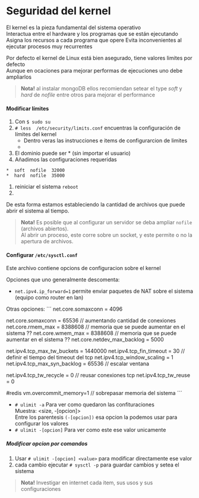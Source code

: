 # Seguridad del kernel
El kernel es la pieza fundamental del sistema operativo  
Interactua entre el hardware y los programas que se están ejecutando  
Asigna los recursos a cada programa que opere
Evita inconvenientes al ejecutar procesos muy recurrentes

Por defecto el kernel de Linux está bien asegurado, tiene valores limites por defecto  
Aunque en ocaciones para mejorar performas de ejecuciones uno debe ampliarlos

> **Nota!** al instalar mongoDB ellos recomiendan setear el type _soft_ y _hard_ de _nofile_ entre otros
para mejorar el performance

#### Modificar límites
1. Con `$ sudo su`
1. `# less  /etc/security/limits.conf` encuentras la configuración de límites del kernel
   - Dentro veras las instrucciones e items de configurarcion de limites
   - <domain> <type> <item> <value>
1. El dominio puede ser * (sin importar el usuario)
1. Añadimos las configuraciones requeridas
```
*  soft  nofile  32000
*  hard  nofile  35000
```
1. reiniciar el sistema `reboot`
1.

De esta forma estamos estableciendo la cantidad de archivos que puede abrir el sistema al tiempo.

> **Nota!** Es posible que al configurar un servidor se deba ampliar `nofile` (archivos abiertos).  
Al abrir un proceso, este corre sobre un socket, y este permite o no la apertura de archivos.

#### Configurar `/etc/sysctl.conf`
Este archivo contiene opcions de configuracion sobre el kernel

Opciones que uno generalmente descomenta:
- `net.ipv4.ip_forward=1` permite enviar paquetes de NAT sobre el sistema (equipo como router en lan)

Otras opciones:
´´´
net.core.somaxconn = 4096

net.core.somaxconn = 65536             // aumentando cantidad de conexiones
net.core.rmem_max = 8388608            // memoria que se puede aumentar en el sistema ??
net.core.wmem_max = 8388608            // memoria que se puede aumentar en el sistema ??
net.core.netdev_max_backlog = 5000

net.ipv4.tcp_max_tw_buckets = 1440000
net.ipv4.tcp_fin_timeout = 30          // definir el tiempo del timeout del tcp
net.ipv4.tcp_window_scaling = 1
net.ipv4.tcp_max_syn_backlog = 65536   // escalar ventana

net.ipv4.tcp_tw_recycle = 0            // reusar conexiones tcp
net.ipv4.tcp_tw_reuse = 0

#redis
vm.overcommit_memory=1                 // sobrepasar memoria del sistema
´´´
- `# ulimit -a` Para ver como quedaron las confituraciones  
Muestra: <items> <size, -[opcion]> <value>  
Entre los parentesis `(-[opcion])` esa opcion la podemos usar para configurar los valores
- `# ulimit -[opcion]` Para ver como este ese valor unicamente

##### Modificar opcion por comandos
1. Usar `# ulimit -[opcion] <value>` para modificar directamente ese valor
1. cada cambio ejecutar `# sysctl -p` para guardar cambios y setea el sistema

> **Nota!** Investigar en internet cada item, sus usos y sus configuraciones
